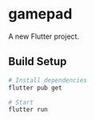 # gamepad

A new Flutter project.

## Build Setup

``` bash
# Install dependencies
flutter pub get

# Start
flutter run

```

